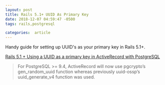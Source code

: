 ```yaml
---
layout: post
title: Rails 5.1+ UUID As Primary Key
date: 2018-12-07 04:59:47 -0500
tags: rails,postgresql

categories:  article
---
```

Handy guide for setting up UUID's as your primary key in Rails 5.1+.

[Rails 5.1 + Using a UUID as a primary key in ActiveRecord with PostgreSQL](https://lab.io/articles/2017/04/13/uuids-rails-5-1/)

> For PostgreSQL >= 9.4, ActiveRecord will now use pgcrypto’s gen_random_uuid function whereas previously uuid-ossp’s uuid_generate_v4 function was used.
